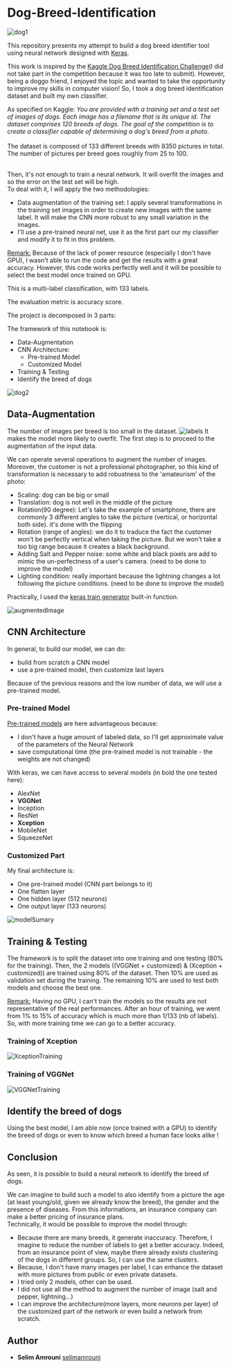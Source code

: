 # Dog-Breed-Identification

![dog1](./print/dog1.png)

This repository presents my attempt to build a dog breed identifier tool using neural network designed with [Keras](https://keras.io/). <br>

This work is inspired by the [Kaggle Dog Breed Identification Challenge](https://www.kaggle.com/c/dog-breed-identification)(I did not take part in the competition because it was too late to submit). However, being a doggo friend, I enjoyed the topic and wanted to take the opportunity to improve my skills in computer vision! So, I took a dog breed identification dataset and built my own classifier.<br>

As specified on Kaggle: <i>You are provided with a training set and a test set of images of dogs. Each image has a filename that is its unique id. The dataset comprises 120 breeds of dogs. The goal of the competition is to create a classifier capable of determining a dog's breed from a photo. </i><br><br>
The dataset is composed of 133 different breeds with 8350 pictures in total. The number of pictures per breed goes roughly from 25 to 100. <br><br>

Then, it's not enough to train a neural network. It will overfit the images and so the error on the test set will be high. <br> 
To deal with it, I will apply the two methodologies: 
 - Data augmentation of the training set: I apply several transformations in the training set images in order to create new images with the same label. It will make the CNN more robust to any small variation in the images.
 - I'll use a pre-trained neural net, use it as the first part our my classifier and modify it to fit in this problem.

<u>Remark:</u> Because of the lack of power resource (especially I don't have GPU), I wasn't able to run the code and get the results with a great accuracy. However, this code works perfectly well and it will be possible to select the best model once trained on GPU. 

This is a multi-label classification, with 133 labels.

The evaluation metric is accuracy score. 

The project is decomposed in 3 parts:

The framework of this notebook is:
- Data-Augmentation
- CNN Architecture:
    - Pre-trained Model
    - Customized Model
- Training & Testing
- Identify the breed of dogs

![dog2](./print/dog2.png)

## Data-Augmentation

The number of images per breed is too small in the dataset. 
![labels](./print/labels.png)
It makes the model more likely to overfit. The first step is to proceed to the augmentation of the input data. 

We can operate several operations to augment the number of images. Moreover, the customer is not a professional photographer, so this kind of transformation is necessary to add robustness to the 'amateurism' of the photo:
- Scaling: dog can be big or small 
- Translation: dog is not well in the middle of the picture
- Rotation(90 degree): Let's take the example of smartphone, there are commonly 3 different angles to take the picture (vertical, or horizontal both side). it's done with the flipping
- Rotation (range of angles): we do it to traduce the fact the customer won't be perfectly vertical when taking the picture. But we won't take a too big range because it creates a black background.
- Adding Salt and Pepper noise: some white and black pixels are add to mimic the un-perfectness of a user's camera. (need to be done to improve the model)
- Lighting condition: really important because the lightning changes a lot following the picture conditions. (need to be done to improve the model)

Practically, I used the [keras train generator](https://keras.io/preprocessing/image/) built-in function. 

![augmentedImage](./print/augmentedImage.png)

## CNN Architecture

In general, to build our model, we can do:
- build from scratch a CNN model
- use a pre-trained model, then customize last layers

Because of the previous reasons and the low number of data, we will use a pre-trained model. 

### Pre-trained Model

[Pre-trained models](https://keras.io/applications/) are here advantageous because:
- I don't have a huge amount of labeled data, so I'll get approximate value of the parameters of the Neural Network
- save computational time (the pre-trained model is not trainable - the weights are not changed)

With keras, we can have access to several models (in bold the one tested here):
- AlexNet
- <b>VGGNet</b>
- Inception
- ResNet
- <b>Xception</b>
- MobileNet
- SqueezeNet

### Customized Part 

My final architecture is:
 - One pre-trained model (CNN part belongs to it)
 - One flatten layer
 - One hidden layer (512 neurons)
 - One output layer (133 neurons)


![modelSumary](./print/modelSumary.png)

## Training & Testing

The framework is to split the dataset into one training and one testing (80% for the training). Then, the 2 models ((VGGNet + customized) & (Xception + customized)) are trained using 80% of the dataset. Then 10% are used as validation set during the training. 
The remaining 10% are used to test both models and choose the best one. 

<u>Remark:</u> Having no GPU, I can't train the models so the results are not representative of the real performances. After an hour of training, we went from 1% to 15% of accuracy which is much more than 1/133 (nb of labels). So, with more training time we can go to a better accuracy. 

### Training of Xception
![XceptionTraining](./print/XceptionTraining.png)

### Training of VGGNet
![VGGNetTraining](./print/VGGNetTraining.png)

## Identify the breed of dogs

Using the best model, I am able now (once trained with a GPU) to identify the breed of dogs or even to know which breed a human face looks alike ! 

## Conclusion

As seen, it is possible to build a neural network to identify the breed of dogs. <br>

We can imagine to build such a model to also identify from a picture the age (at least young/old, given we already know the breed), the gender and the presence of diseases. From this informations, an insurance company can make a better pricing of insurance plans.<br>
Technically, it would be possible to improve the model through:
- Because there are many breeds, it generate inaccuracy. Therefore, I imagine to reduce the number of labels to get a better accuracy. Indeed, from an insurance point of view, maybe there already exists clustering of the dogs in different groups. So, I can use the same clusters.
- Because, I don't have many images per label, I can enhance the dataset with more pictures from public or even private datasets. 
- I tried only 2 models, other can be used. 
- I did not use all the method to augment the number of image (salt and pepper, lightning...)
- I can improve the architecture(more layers, more neurons per layer) of the customized part of the network or even build a network from scratch.


## Author

* **Selim Amrouni** [selimamrouni](https://github.com/selimamrouni)






